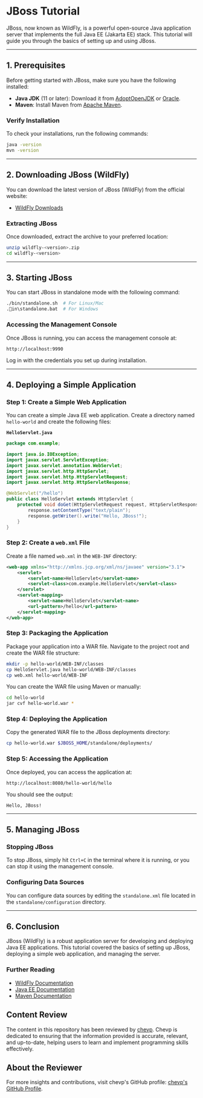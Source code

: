 
# JBoss Tutorial

JBoss, now known as WildFly, is a powerful open-source Java application server that implements the full Java EE (Jakarta EE) stack. This tutorial will guide you through the basics of setting up and using JBoss.

---

## 1. Prerequisites

Before getting started with JBoss, make sure you have the following installed:

- **Java JDK** (11 or later): Download it from [AdoptOpenJDK](https://adoptopenjdk.net/) or [Oracle](https://www.oracle.com/java/technologies/javase-jdk11-downloads.html).
- **Maven**: Install Maven from [Apache Maven](https://maven.apache.org/download.cgi).

### Verify Installation

To check your installations, run the following commands:

```bash
java -version
mvn -version
```

---

## 2. Downloading JBoss (WildFly)

You can download the latest version of JBoss (WildFly) from the official website:

- [WildFly Downloads](https://wildfly.org/downloads/)

### Extracting JBoss

Once downloaded, extract the archive to your preferred location:

```bash
unzip wildfly-<version>.zip
cd wildfly-<version>
```

---

## 3. Starting JBoss

You can start JBoss in standalone mode with the following command:

```bash
./bin/standalone.sh  # For Linux/Mac
.in\standalone.bat  # For Windows
```

### Accessing the Management Console

Once JBoss is running, you can access the management console at:

```
http://localhost:9990
```

Log in with the credentials you set up during installation.

---

## 4. Deploying a Simple Application

### Step 1: Create a Simple Web Application

You can create a simple Java EE web application. Create a directory named `hello-world` and create the following files:

**`HelloServlet.java`**

```java
package com.example;

import java.io.IOException;
import javax.servlet.ServletException;
import javax.servlet.annotation.WebServlet;
import javax.servlet.http.HttpServlet;
import javax.servlet.http.HttpServletRequest;
import javax.servlet.http.HttpServletResponse;

@WebServlet("/hello")
public class HelloServlet extends HttpServlet {
    protected void doGet(HttpServletRequest request, HttpServletResponse response) throws ServletException, IOException {
        response.setContentType("text/plain");
        response.getWriter().write("Hello, JBoss!");
    }
}
```

### Step 2: Create a `web.xml` File

Create a file named `web.xml` in the `WEB-INF` directory:

```xml
<web-app xmlns="http://xmlns.jcp.org/xml/ns/javaee" version="3.1">
    <servlet>
        <servlet-name>HelloServlet</servlet-name>
        <servlet-class>com.example.HelloServlet</servlet-class>
    </servlet>
    <servlet-mapping>
        <servlet-name>HelloServlet</servlet-name>
        <url-pattern>/hello</url-pattern>
    </servlet-mapping>
</web-app>
```

### Step 3: Packaging the Application

Package your application into a WAR file. Navigate to the project root and create the WAR file structure:

```bash
mkdir -p hello-world/WEB-INF/classes
cp HelloServlet.java hello-world/WEB-INF/classes
cp web.xml hello-world/WEB-INF
```

You can create the WAR file using Maven or manually:

```bash
cd hello-world
jar cvf hello-world.war *
```

### Step 4: Deploying the Application

Copy the generated WAR file to the JBoss deployments directory:

```bash
cp hello-world.war $JBOSS_HOME/standalone/deployments/
```

### Step 5: Accessing the Application

Once deployed, you can access the application at:

```
http://localhost:8080/hello-world/hello
```

You should see the output:

```
Hello, JBoss!
```

---

## 5. Managing JBoss

### Stopping JBoss

To stop JBoss, simply hit `Ctrl+C` in the terminal where it is running, or you can stop it using the management console.

### Configuring Data Sources

You can configure data sources by editing the `standalone.xml` file located in the `standalone/configuration` directory.

---

## 6. Conclusion

JBoss (WildFly) is a robust application server for developing and deploying Java EE applications. This tutorial covered the basics of setting up JBoss, deploying a simple web application, and managing the server.

### Further Reading

- [WildFly Documentation](https://docs.wildfly.org)
- [Java EE Documentation](https://javaee.github.io/javaee-spec/javadocs/)
- [Maven Documentation](https://maven.apache.org/guides/index.html)

## Content Review

The content in this repository has been reviewed by [chevp](https://github.com/chevp). Chevp is dedicated to ensuring that the information provided is accurate, relevant, and up-to-date, helping users to learn and implement programming skills effectively.

## About the Reviewer

For more insights and contributions, visit chevp's GitHub profile: [chevp's GitHub Profile](https://github.com/chevp).
